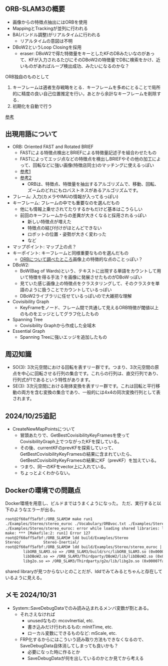 ## ORB-SLAM3の概要

- 画像からの特徴点抽出にはORBを使用
- MappingとTrackingが並列に行われる
- BA(バンドル調整)がリアルタイムに行われる
  - リアルタイムの意図は不明
- DBoW2というLoop Closingを採用
  - eraser: DBoW2で得た特徴量をキーとしたKFのDBみたいなのがあって、KFが入力されるたびにそのDBoW2の特徴量でDBに検索をかけ、近いものがあればループ検出成功、みたいになるのかな？

ORB独自のものとして

1. キーフレームは適者生存戦略をとる．キーフレームを多めにとることで局所的に精度の良い自己位置推定を行い，あとから余計なキーフレームを削除する．
2. 初期化を自動で行う

[参考](https://noshumi.blogspot.com/2017/07/orb-slam.html#:~:text=ORB-SLAM%E3%81%A8%E3%81%AF%E7%89%B9%E5%BE%B4,%E3%81%8C%E7%89%B9%E5%BE%B4%E3%83%99%E3%83%BC%E3%82%B9%E3%81%AESLAM%EF%BC%8E)

## 出現用語について

- ORB: Oriented FAST and Rotated BRIEF
  - FASTによる特徴点検出とBRIEFによる特徴量記述子を組合わせたもの
  - FASTによってエッジ点などの特徴点を検出しBRIEFやその他の加工によって、回転などに強い画像(特徴店同士)のマッチングに使えるっぽい
  - [参考1](https://labs.eecs.tottori-u.ac.jp/sd/Member/oyamada/OpenCV/html/py_tutorials/py_feature2d/py_orb/py_orb.html)
  - [参考2](https://qiita.com/hitomatagi/items/62989573a30ec1d8180b)
    - ORBは、特徴点、特徴量を抽出するアルゴリズムで、移動、回転、ズームのどれにもロバストネスがあるアルゴリズムです。
- フレーム: 入力(カメラやIMUの情報が入ってるっぽい)
- キーフレーム: フレームの中でも重要なのを選んだもの
  - 他にも情報上乗せされてたりするかもだけど基本はこうらしい
  - 前回のキーフレームからの差異が大きくなると採用されるっぽい
    - 新しい特徴点が増えた
    - 特徴点の結び付けがほとんどできない
    - ロボットの位置・姿勢が大きく変わった
    - など
- マップポイント: マップ上の点？
- キーポイント: キーフレームと同様重要なものを選んだもの
  - [ORBについて調べたところ](https://www.argocorp.com/OpenCV/imageprocessing/opencv_orb_feature_matching.html)画像上の特徴的な点のことっぽい？
- DBoW2:
  - BoW(Bag of Wards)という、テキストに出現する単語をカウントして用いて特徴を得る手法？を画像に発展させたものがDBoWっぽい
  - 見ていた感じ画像上の特徴点をクラスタリングして、そのクラスタを単語のように扱うことでカウントしているっぽい
  - DBoW2ライブラリに任せているっぽいので大雑把な理解
- Covisibility Graph
  - KeyFrameをノード、フレーム間で共通して見えるORB特徴が閾値以上のものをエッジとしてグラフ化したもの
- Spanning Tree
  - Covisibility Graphから作成した全域木
- Essential Graph
  - Spanning Treeに強いエッジを追加したもの

## 周辺知識

- SO(3): 3次元空間における回転を表すリー群です。つまり、3次元空間の原点を中心に回転させる行列の集合です。これらの行列は、直交行列であり、行列式が1であるという特性があります。
- SE(3): 3次元空間における剛体変換を表すリー群です。これは回転と平行移動の両方を含む変換の集合であり、一般的には4x4の同次変換行列として表されます。

## 2024/10/25追記

- CreateNewMapPointsについて
  - 冒頭あたりで、GetBestCovisibilityKeyFramesを使ってCovisibilityGraph上でつながったKFを探している。
  - その後、currentKFのprevKFを探索していって、GetBestCovisibilityKeyFramesの結果に含まれていたら、GetBestCovisibilityKeyFramesの結果にKF（prevKF）を加えている。
  - つまり、同一のKFをvector上に入れている。
  - ちょっとよくわからない。

## Dockerの環境での問題点

Docker環境を用意し、ビルドまではうまくようになった。
ただ、実行すると以下のようなエラーが出る。

```txt
root@2f60aff5afbf:/ORB_SLAM3# make run1
./Examples/Stereo/stereo_euroc ./Vocabulary/ORBvoc.txt ./Examples/Stereo/EuRoC.yaml ~/dataset/MH04 ./Examples/Stereo/EuRoC_TimeStamps/MH04.txt dataset-MH04_stereo
./Examples/Stereo/stereo_euroc: error while loading shared libraries: libORB_SLAM3.so: cannot open shared object file: No such file or directory
make: *** [Makefile:2: run1] Error 127
root@2f60aff5afbf:/ORB_SLAM3# ldd build/Examples/Stereo
Stereo/          Stereo-Inertial/
root@2f60aff5afbf:/ORB_SLAM3# ldd build/Examples/Stereo/stereo_euroc | grep ORB_SLAM3
        libORB_SLAM3.so => /ORB_SLAM3/build/src/libORB_SLAM3.so (0x00007fa562600000)
        libDBoW2.so => /ORB_SLAM3/Thirdparty/DBoW2/lib/libDBoW2.so (0x00007fa561b26000)
        libg2o.so => /ORB_SLAM3/Thirdparty/g2o/lib/libg2o.so (0x00007fa561a8b000)
```

shared libraryが見つからないとのことだが、lddでみてみるとちゃんと存在しているように見える。

## メモ 2024/10/31

- System::SaveDebugDataでのみ読み込まれるメンバ変数が割とある。
  - それさえなければ
    - unusedなもの: mcovInertial, etc.
    - 書き込みだけ行われるもの: mInitTime, etc.
    - ローカル変数にできるものなど: mScale, etc.
  - FRP化するからにはこういう読み取り方法もできなくなるので、SaveDebugData自体消してしまっても良いかも？
    - 必要になった時に作るとか
    - SaveDebugDataが何を出しているのかとか見てから考える
